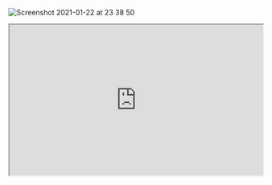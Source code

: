 ![Screenshot 2021-01-22 at 23 38 50](https://user-images.githubusercontent.com/27693622/105560208-1a2b4980-5d0b-11eb-8b98-86c3f8689aed.png)

<div>
<iframe
  src="https://codepen.io/team/codepen/embed/preview/PNaGbb"
  style="width:100%; height:300px;"
></iframe>
</div>
